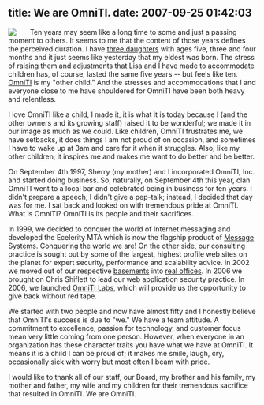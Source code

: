 title: We are OmniTI.
date: 2007-09-25 01:42:03
---

<p><img style="float: left; padding-right: 2em;" src="http://omniti.com/images/omniti_logo.png">Ten years may seem like a long time to some and just a passing moment to others.  It seems to me that the content of those years defines the perceived duration.  I have <a href="http://www.lethargy.org/theo/photos/Shoots/2007/08/04/IMG_7204.jpg">three daughters</a> with ages five, three and four months and it just seems like yesterday that my eldest was born.  The stress of raising them and adjustments that Lisa and I have made to accommodate children has, of course, lasted the same five years -- but feels like ten.  <a href="http://omniti.com/">OmniTI</a> is my "other child."  And the stresses and accommodations that I and everyone close to me have shouldered for OmniTI have been both heavy and relentless.</p>

<p>I love OmniTI like a child, I made it, it is what it is today because I (and the other owners and its growing staff) raised it to be wonderful; we made it in our image as much as we could.  Like children, OmniTI frustrates me, we have setbacks, it does things I am not proud of on occasion, and sometimes I have to wake up at 3am and care for it when it struggles.  Also, like my other children, it inspires me and makes me want to do better and be better.</p>

<p>On September 4th 1997, Sherry (my mother) and I incorporated OmniTI, Inc. and started doing business.  So, naturally, on September 4th this year, clan OmniTI went to a local bar and celebrated being in business for ten years.  I didn't prepare a speech, I didn't give a pep-talk;  instead, I decided that day was for me.  I sat back and looked on with tremendous pride at OmniTI.  What is OmniTI?  OmniTI is its people and their sacrifices.</p>

<p>In 1999, we decided to conquer the world of Internet messaging and developed the Ecelerity MTA which is now the flagship product of <a href="http://www.messagesystems.com/">Message Systems</a>.  Conquering the world we are!  On the other side, our consulting practice is sought out by some of the largest, highest profile web sites on the planet for expert security, performance and scalability advice.  In 2002 we moved out of our respective <a href="http://www.lethargy.org/gallery/jesus/shoot/OmniTI/Grassroots%20Start">basements</a> into <a href="http://www.lethargy.org/gallery/jesus/shoot/OmniTI/Build%20Out%202002">real offices</a>.  In 2006 we brought on Chris Shiflett to lead our web application security practice.  In 2006, we launched <a href="https://labs.omniti.com/">OmniTI Labs</a>, which will provide us the opportunity to give back without red tape.</p>

<p>We started with two people and now have almost fifty and I honestly believe that OmniTI's success is due to "we."  We have a team attitude.  A commitment to excellence, passion for technology, and customer focus mean very little coming from one person.  However, when everyone in an organization has these character traits you have what we have at OmniTI.  It means it is a child I can be proud of; it makes me smile, laugh, cry, occasionally sick with worry but most often I beam with pride.</p>

<p>I would like to thank all of our staff, our Board, my brother and his family, my mother and father, my wife and my children for their tremendous sacrifice that resulted in OmniTI.  We are OmniTI.</p>
